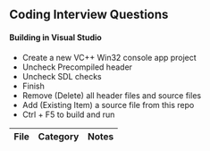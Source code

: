 ## Coding Interview Questions

#### Building in Visual Studio
- Create a new VC++ Win32 console app project
- Uncheck Precompiled header
- Uncheck SDL checks
- Finish
- Remove (Delete) all header files and source files
- Add (Existing Item) a source file from this repo
- Ctrl + F5 to build and run

File | Category | Notes
:--- | :------- | :----
